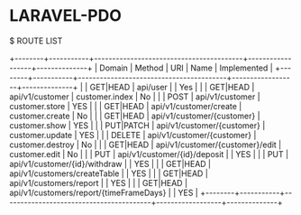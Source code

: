 # LARAVEL-PDO







$ ROUTE LIST

+--------+-----------+-----------------------------------------+------------------+--------------+
| Domain | Method    | URI                                     | Name             |  Implemented |
+--------+-----------+-----------------------------------------+------------------+--------------+
|        | GET|HEAD  | api/user                                |                  |     Yes      |
|        | GET|HEAD  | api/v1/customer                         | customer.index   |     No       |
|        | POST      | api/v1/customer                         | customer.store   |     YES      |
|        | GET|HEAD  | api/v1/customer/create                  | customer.create  |     No       |
|        | GET|HEAD  | api/v1/customer/{customer}              | customer.show    |     YES      |
|        | PUT|PATCH | api/v1/customer/{customer}              | customer.update  |     YES      |
|        | DELETE    | api/v1/customer/{customer}              | customer.destroy |     No       |
|        | GET|HEAD  | api/v1/customer/{customer}/edit         | customer.edit    |     No       |
|        | PUT       | api/v1/customer/{id}/deposit            |                  |     YES      |
|        | PUT       | api/v1/customer/{id}/withdraw           |                  |     YES      |
|        | GET|HEAD  | api/v1/customers/createTable            |                  |     YES      |
|        | GET|HEAD  | api/v1/customers/report                 |                  |     YES      |
|        | GET|HEAD  | api/v1/customers/report/{timeFrameDays} |                  |     YES      |
+--------+-----------+-----------------------------------------+------------------+--------------+
